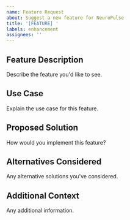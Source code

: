 ```yaml
---
name: Feature Request
about: Suggest a new feature for NeuroPulse
title: '[FEATURE] '
labels: enhancement
assignees: ''
---
```


## Feature Description
Describe the feature you'd like to see.

## Use Case
Explain the use case for this feature.

## Proposed Solution
How would you implement this feature?

## Alternatives Considered
Any alternative solutions you've considered.

## Additional Context
Any additional information.
